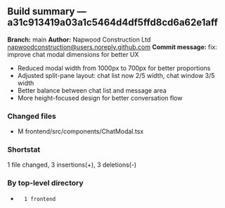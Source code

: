 ## Build summary — a31c913419a03a1c5464d4df5ffd8cd6a62e1aff

**Branch:** main **Author:** Napwood Construction Ltd <napwoodconstruction@users.noreply.github.com>
**Commit message:** fix: improve chat modal dimensions for better UX

- Reduced modal width from 1000px to 700px for better proportions
- Adjusted split-pane layout: chat list now 2/5 width, chat window 3/5 width
- Better balance between chat list and message area
- More height-focused design for better conversation flow

### Changed files

- M frontend/src/components/ChatModal.tsx

### Shortstat

1 file changed, 3 insertions(+), 3 deletions(-)

### By top-level directory

-       1 frontend
